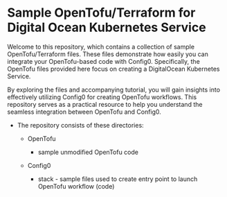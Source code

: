 
# Sample OpenTofu/Terraform for Digital Ocean Kubernetes Service


Welcome to this repository, which contains a collection of sample OpenTofu/Terraform files. These files demonstrate how easily you can integrate your OpenTofu-based code with Config0. Specifically, the OpenTofu files provided here focus on creating a DigitalOcean Kubernetes Service.

By exploring the files and accompanying tutorial, you will gain insights into effectively utilizing Config0 for creating OpenTofu workflows. This repository serves as a practical resource to help you understand the seamless integration between OpenTofu and Config0.

+ The repository consists of these directories:

   - OpenTofu 
      - sample unmodified OpenTofu code

   - Config0
      - stack - sample files used to create entry point to launch OpenTofu workflow (code)
